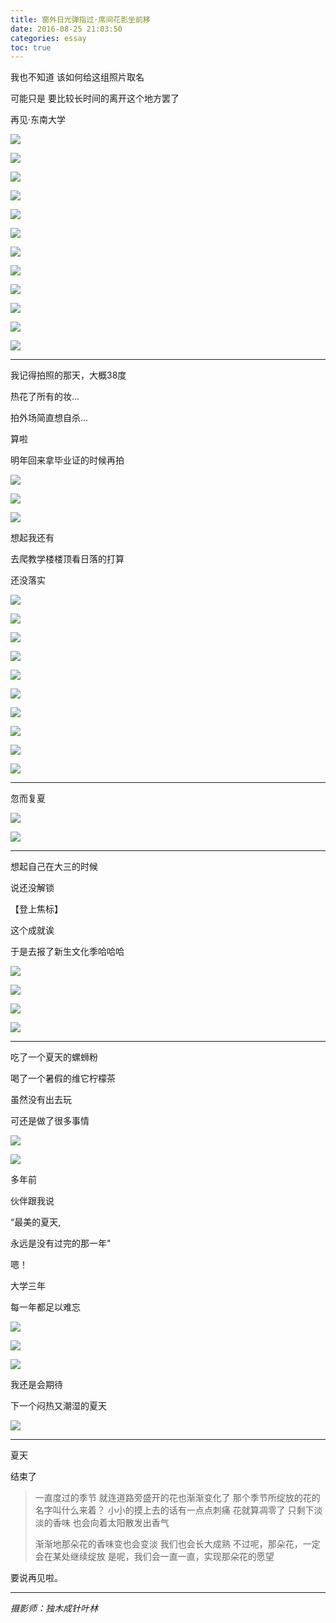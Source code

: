 ```yaml
---
title: 窗外日光弹指过·席间花影坐前移
date: 2016-08-25 21:03:50
categories: essay
toc: true
---
```


我也不知道
该如何给这组照片取名

可能只是
要比较长时间的离开这个地方罢了

再见·东南大学



![](http://ww1.sinaimg.cn/large/6b2f6355ly1fyo4teq4jxj20hs0dcwew.jpg)                                                         


<!-- more -->

![](http://ww1.sinaimg.cn/large/6b2f6355ly1fyo4teu31gj20hs0c174s.jpg)                                 

![](http://ww1.sinaimg.cn/large/6b2f6355ly1fyo4tetmu2j20ho0db75j.jpg)                                                         


![](http://ww1.sinaimg.cn/large/6b2f6355ly1fyo4tev0i9j20hs0bvwev.jpg)                                 


![](http://ww1.sinaimg.cn/large/6b2f6355ly1fyo4teto06j20hs0bpglv.jpg)                                                         


![](http://ww1.sinaimg.cn/large/6b2f6355ly1fyo4tevvlvj20hs0b2jru.jpg)                                                         


![](http://ww1.sinaimg.cn/large/6b2f6355ly1fyo4tev1ykj20hs0bv74m.jpg)                                                         


![](http://ww1.sinaimg.cn/large/6b2f6355ly1fyo4teg035j20hs0dcaag.jpg)                                                         


![](http://ww1.sinaimg.cn/large/6b2f6355ly1fyo4tegm7lj20hs0bvjrs.jpg)                                                         


![](http://ww1.sinaimg.cn/large/6b2f6355ly1fyo4tegeolj20hs0c3js2.jpg)                                                         


![](http://ww1.sinaimg.cn/large/6b2f6355ly1fyo4teh0stj20hs0bvwf4.jpg)                                                         


![](http://ww1.sinaimg.cn/large/6b2f6355ly1fyo4tei9ijj20hs0bvglz.jpg)                                                         


                                         

-------

我记得拍照的那天，大概38度

热花了所有的妆...

拍外场简直想自杀...


算啦

明年回来拿毕业证的时候再拍


![](http://ww1.sinaimg.cn/large/6b2f6355ly1fyo4teifovj20hs0bujrc.jpg)                                                         


![](http://ww1.sinaimg.cn/large/6b2f6355ly1fyo4teh3qnj20hs0bvaav.jpg)                                                         


![](http://ww1.sinaimg.cn/large/6b2f6355ly1fyo4tegtoaj20hs0cg0tc.jpg)                                                         





想起我还有

去爬教学楼楼顶看日落的打算

还没落实

![](http://ww1.sinaimg.cn/large/6b2f6355ly1fyo4tei9m6j20hs0qo74r.jpg)                                                         

![](http://ww1.sinaimg.cn/large/6b2f6355ly1fyo4teqpd2j20hs0hsmys.jpg)                                                         


![](http://ww1.sinaimg.cn/large/6b2f6355ly1fyo4teiwlnj20hs0cnjrv.jpg)                                                         


![](http://ww1.sinaimg.cn/large/6b2f6355ly1fyo4teixlhj20hs0bzt8w.jpg)                                                         


![](http://ww1.sinaimg.cn/large/6b2f6355ly1fyo4temukuj20hs0csmxm.jpg)                                                         


![](http://ww1.sinaimg.cn/large/6b2f6355ly1fyo4tem9wlj20hs0bvq3p.jpg)                                                         


![](http://ww1.sinaimg.cn/large/6b2f6355ly1fyo4tejammj20hs0bvdgl.jpg)                                                         

![](http://ww1.sinaimg.cn/large/6b2f6355ly1fyo4tekl34j20hs0bvdg1.jpg)                                                         


![](http://ww1.sinaimg.cn/large/6b2f6355ly1fyo4tejx5pj20hs0bv3yq.jpg)                                                         


![](http://ww1.sinaimg.cn/large/6b2f6355ly1fyo4tel623j20hs0bvt8x.jpg)                                                         




--------

忽而复夏

![](http://ww1.sinaimg.cn/large/6b2f6355ly1fyo4tesvhcj20hs0qo0tk.jpg)                                                         


![](http://ww1.sinaimg.cn/large/6b2f6355ly1fyo4tepwmqj20hs0bvq3c.jpg)                                 




-------

想起自己在大三的时候

说还没解锁

【登上焦标】

这个成就诶


于是去报了新生文化季哈哈哈

![](http://ww1.sinaimg.cn/large/6b2f6355ly1fyo4tekhggj20hs0d0mxd.jpg)                                 


![](http://ww1.sinaimg.cn/large/6b2f6355ly1fyo4tekqbuj20hs0bv74i.jpg)                                                         

![](http://ww1.sinaimg.cn/large/6b2f6355ly1fyo4temcioj20hs0bv0t1.jpg)                                                         

![](http://ww1.sinaimg.cn/large/6b2f6355ly1fyo4tetsxnj20hs0bu74x.jpg)                                 



---------

吃了一个夏天的螺蛳粉

喝了一个暑假的维它柠檬茶

虽然没有出去玩

可还是做了很多事情

![](http://ww1.sinaimg.cn/large/6b2f6355ly1fyo4teqek9j20hs0bvaaq.jpg)                                                         


![](http://ww1.sinaimg.cn/large/6b2f6355ly1fyo4teoc5pj20hs0bvwf9.jpg)                                                         


多年前

伙伴跟我说

“最美的夏天,

永远是没有过完的那一年"



嗯！

大学三年

每一年都足以难忘


![](http://ww1.sinaimg.cn/large/6b2f6355ly1fyo4teqopfj20hs0bvglx.jpg)                                                         


![](http://ww1.sinaimg.cn/large/6b2f6355ly1fyo4temzq0j20hs0bvt8j.jpg)                                                         


![](http://ww1.sinaimg.cn/large/6b2f6355ly1fyo4teoa5fj20hs0bv3z8.jpg)                                                         



我还是会期待



下一个闷热又潮湿的夏天

![](http://ww1.sinaimg.cn/large/6b2f6355ly1fyo4ten3wdj20hs0bvjrq.jpg)                                 



-------


夏天


结束了

>一直度过的季节
>就连道路旁盛开的花也渐渐变化了
>那个季节所绽放的花的名字叫什么来着？
>小小的摸上去的话有一点点刺痛
>花就算凋零了
>只剩下淡淡的香味
>也会向着太阳散发出香气
>
>渐渐地那朵花的香味变也会变淡
>我们也会长大成熟
>不过呢，那朵花，一定会在某处继续绽放
>是呢，我们会一直一直，实现那朵花的愿望


要说再见啦。


---------------
*摄影师：独木成针叶林*
